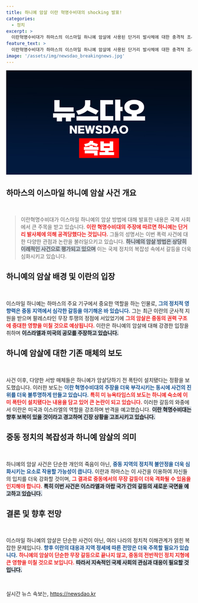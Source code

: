 ```yaml
---
title: 하니예 암살 이란 혁명수비대의 shocking 발표!
categories:
  - 정치
excerpt: >
  이란혁명수비대가 하마스의 이스마일 하니예 암살에 사용된 단거리 발사체에 대한 충격적 조사 결과를 발표했습니다. 이란과 이스라엘 간의 극심한 갈등이 재점화될 가능성이 커지면서, 사건의 진실이 무엇인지 귀추가 주목됩니다!
feature_text: >
  이란혁명수비대가 하마스의 이스마일 하니예 암살에 사용된 단거리 발사체에 대한 충격적 조사 결과를 발표했습니다. 이란과 이스라엘 간의 극심한 갈등이 재점화될 가능성이 커지면서, 사건의 진실이 무엇인지 귀추가 주목됩니다!
image: '/assets/img/newsdao_breakingnews.jpg'
---
```


<p><img src="/assets/img/newsdao_breakingnews.jpg" alt="firstkoreanews 속보" /></p>

<h2 data-ke-size="size26">하마스의 이스마일 하니예 암살 사건 개요</h2>

<p data-ke-size="size16">&nbsp;</p>

<blockquote>이란혁명수비대가 이스마일 하니예의 암살 방법에 대해 발표한 내용은 국제 사회에서 큰 주목을 받고 있습니다. <b><span style="color: #ee2323;">이란 혁명수비대의 주장에 따르면 하니예는 단거리 발사체에 의해 공격당했다는 것입니다.</span></b> 그들의 성명서는 이번 폭력 사건에 대한 다양한 관점과 논란을 불러일으키고 있습니다. <b><span style="background-color: #21538527;">하니예의 암살 방법은 상당히 이례적인 사건으로 평가되고 있으며</span></b> 이는 국제 정치의 복잡성 속에서 갈등을 더욱 심화시키고 있습니다.</blockquote>

<h2 data-ke-size="size26">하니예의 암살 배경 및 이란의 입장</h2>

<p data-ke-size="size16">&nbsp;</p>

<p>이스마일 하니예는 하마스의 주요 기구에서 중요한 역할을 하는 인물로, <b><span style="color: #1a5490;">그의 정치적 영향력은 중동 지역에서 심각한 갈등을 야기해온 바 있습니다.</span></b> 그는 최근 이란의 군사적 지원을 받으며 팔레스타인 무장 투쟁의 정점에 서있었기에 <b><span style="color: #ee2323;">그의 암살은 중동의 권력 구조에 중대한 영향을 미칠 것으로 예상됩니다.</span></b> 이란은 하니예의 암살에 대해 강경한 입장을 취하며 <b><span style="background-color: #21538527;">이스라엘과 미국의 공모를 주장하고 있습니다.</span></b></p>

<h2 data-ke-size="size26">하니예 암살에 대한 기존 매체의 보도</h2>

<p data-ke-size="size16">&nbsp;</p>

<p>사건 이후, 다양한 서방 매체들은 하니예가 암살당하기 전 폭탄이 설치됐다는 정황을 보도했습니다. 이러한 보도는 <b><span style="color: #1a5490;">이란 혁명수비대의 주장을 더욱 부각시키는 동시에 사건의 진위를 더욱 불투명하게 만들고 있습니다.</span></b> <b><span style="color: #ee2323;">특히 미 뉴욕타임스의 보도는 하니예 숙소에 이미 폭탄이 설치됐다는 내용을 담고 있어 큰 논란이 되고 있습니다.</span></b> 이러한 갈등의 와중에서 이란은 미국과 이스라엘의 역할을 강조하며 반격을 예고했습니다. <b><span style="background-color: #21538527;">이란 혁명수비대는 향후 보복이 있을 것이라고 경고하며 긴장 상황을 고조시키고 있습니다.</span></b></p>

<h2 data-ke-size="size26">중동 정치의 복잡성과 하니예 암살의 의미</h2>

<p data-ke-size="size16">&nbsp;</p>

<p>하니예의 암살 사건은 단순한 개인의 죽음이 아닌, <b><span style="color: #1a5490;">중동 지역의 정치적 불안정을 더욱 심화시키는 요소로 작용할 가능성이 큽니다.</span></b> 이란과 하마스는 이 사건을 이용하여 자신들의 입지를 더욱 강화할 것이며, <b><span style="color: #ee2323;">그 결과로 중동에서의 무장 갈등이 더욱 격화될 수 있음을 인지해야 합니다.</span></b> <b><span style="background-color: #21538527;">특히 이번 사건은 이스라엘과 아랍 국가 간의 갈등의 새로운 국면을 예고하고 있습니다.</span></b></p>

<h2 data-ke-size="size26">결론 및 향후 전망</h2>

<p data-ke-size="size16">&nbsp;</p>

<p>이스마일 하니예의 암살은 단순한 사건이 아닌, 여러 나라의 정치적 이해관계가 얽힌 복잡한 문제입니다. <b><span style="color: #1a5490;">향후 이란의 대응과 지역 정세에 따른 전망은 더욱 주목할 필요가 있습니다.</span></b> <b><span style="color: #ee2323;">하니예의 암살이 단순한 무장 갈등으로 끝나지 않고, 중동의 전반적인 정치 지형에 큰 영향을 미칠 것으로 보입니다.</span></b> <b><span style="background-color: #21538527;">따라서 지속적인 국제 사회의 관심과 대응이 필요할 것입니다.</span></b></p>

<p data-ke-size="size16">&nbsp;</p>
실시간 뉴스 속보는, <a href="https://newsdao.kr" rel="dofollow">https://newsdao.kr</a>



